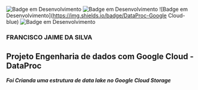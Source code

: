 ![Badge em Desenvolvimento](https://img.shields.io/badge/Google%20Cloud%20Storage-DataLake-read)
![Badge em Desenvolvimento](https://img.shields.io/badge/Google%20Cloud-Cluster__Spark-orange)
![Badge em Desenvolvimento](https://img.shields.io/badge/DataProc-Google Cloud-blue)
![Badge em Desenvolvimento](https://img.shields.io/badge/DataProc-Google%20Cloud-blue)

### FRANCISCO JAIME DA SILVA

## Projeto Engenharia de dados com Google Cloud - DataProc
__*Foi Crianda uma estrutura de data lake no Google Cloud Storage*__
